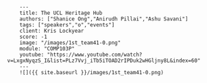 
        ---
        title: The UCL Heritage Hub
        authors: ["Shanice Ong","Anirudh Pillai","Ashu Savani"]
        tags: ["speakers","o","events"]
        client: Kris Lockyear
        score: -1
        image: "/images/1st_team41-0.png"
        module: "COMP103P"
        youtube: "https://www.youtube.com/watch?v=LxgxNyqzS_I&list=PLz7Vvj_iTb5iTOAD2rIPDuk2wHGljny8L&index=60"
        ---
        ![]({{ site.baseurl }}/images/1st_team41-0.png)